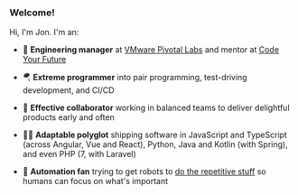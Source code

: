 ### Welcome!

Hi, I'm Jon. I'm an:

- 🏢 **Engineering manager** at [VMware Pivotal Labs][1] and mentor at [Code Your Future][2]
- 🪂 **Extreme programmer** into pair programming, test-driving development, and CI/CD
- 👯 **Effective collaborator** working in balanced teams to deliver delightful products early and often
- 👨‍💻 **Adaptable polyglot** shipping software in JavaScript and TypeScript (across Angular, Vue and React), Python, Java and Kotlin (with Spring), and even PHP (7, with Laravel)
- 🤖 **Automation fan** trying to get robots to [do the repetitive stuff][3] so humans can focus on what's important

  [1]: https://tanzu.vmware.com/labs
  [2]: https://codeyourfuture.io/
  [3]: https://blog.jonrshar.pe/2019/Feb/10/automation-for-the-people.html

<!--
**textbook/textbook** is a ✨ _special_ ✨ repository because its `README.md` (this file) appears on your GitHub profile.

Here are some ideas to get you started:

- 🔭 I’m currently working on ...
- 🌱 I’m currently learning ...
- 👯 I’m looking to collaborate on ...
- 🤔 I’m looking for help with ...
- 💬 Ask me about ...
- 📫 How to reach me: ...
- 😄 Pronouns: ...
- ⚡ Fun fact: ...
-->
